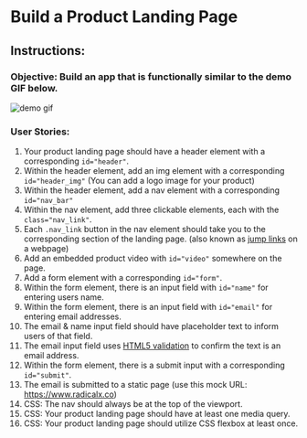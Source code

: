 # Build a Product Landing Page

## Instructions:
### Objective: Build an app that is functionally similar to the demo GIF below.
![demo gif](images/product_landing_page_demo.gif)

### User Stories:

1. Your product landing page should have a header element with a corresponding `id="header"`.
2. Within the header element, add an img element with a corresponding `id="header_img"` (You can add a logo image for your product)
3. Within the header element, add a nav element with a corresponding `id="nav_bar"`
4. Within the nav element, add three clickable elements, each with the `class="nav_link"`.
5. Each `.nav_link` button in the nav element should take you to the corresponding section of the landing page. (also known as <a href="https://blog.hubspot.com/marketing/jump-link-same-page">jump links</a> on a webpage) 
6. Add an embedded product video with `id="video"` somewhere on the page. 
7. Add a form element with a corresponding `id="form"`.
8. Within the form element, there is an input field with `id="name"` for entering users name.
9. Within the form element, there is an input field with `id="email"` for entering email addresses.
10. The email & name input field should have placeholder text to inform users of that field.
11. The email input field uses <a href="https://www.the-art-of-web.com/html/html5-form-validation/">HTML5 validation</a> to confirm the text is an email address.
12. Within the form element, there is a submit input with a corresponding `id="submit"`.
13. The email is submitted to a static page (use this mock URL: https://www.radicalx.co)
14. CSS: The nav should always be at the top of the viewport.
15. CSS: Your product landing page should have at least one media query.
16. CSS: Your product landing page should utilize CSS flexbox at least once.



